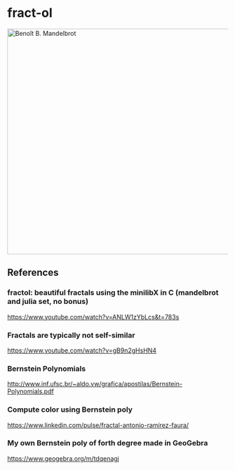 # fract-ol
<img class="aligncenter size-large wp-image-3831 img-responsive" 
src="https://www2.ufjf.br/fractalize/wp-content/uploads/sites/229/2021/03/I1P3-e1620060325694-768x405.jpg" 
title="Benoît B. Mandelbrot" 
width="1024" 
height="513">

## References
### fractol: beautiful fractals using the minilibX in C (mandelbrot and julia set, no bonus)
https://www.youtube.com/watch?v=ANLW1zYbLcs&t=783s

### Fractals are typically not self-similar
https://www.youtube.com/watch?v=gB9n2gHsHN4

### Bernstein Polynomials
http://www.inf.ufsc.br/~aldo.vw/grafica/apostilas/Bernstein-Polynomials.pdf

### Compute color using Bernstein poly
https://www.linkedin.com/pulse/fractal-antonio-ramírez-faura/

### My own Bernstein poly of forth degree made in GeoGebra
https://www.geogebra.org/m/tdqenagj



